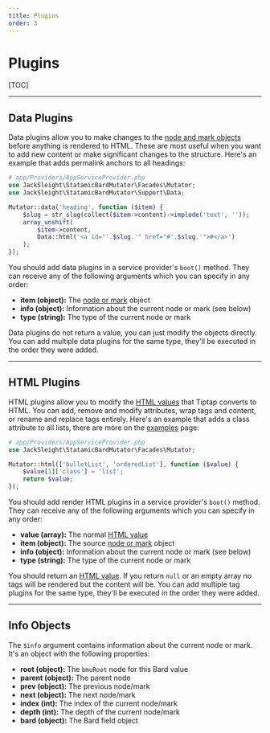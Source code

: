 ```yaml
---
title: Plugins
order: 3
---
```


# Plugins

[TOC]

---

## Data Plugins

Data plugins allow you to make changes to the [node and mark objects](formats) before anything is rendered to HTML. These are most useful when you want to add new content or make significant changes to the structure. Here's an example that adds permalink anchors to all headings:

```php
# app/Providers/AppServiceProvider.php
use JackSleight\StatamicBardMutator\Facades\Mutator;
use JackSleight\StatamicBardMutator\Support\Data;

Mutator::data('heading', function ($item) {
    $slug = str_slug(collect($item->content)->implode('text', ''));
    array_unshift(
        $item->content,
        Data::html('<a id="'.$slug.'" href="#'.$slug.'">#</a>')
    );
});
```

You should add data plugins in a service provider's `boot()` method. They can receive any of the following arguments which you can specify in any order:

* **item (object):** The [node or mark](formats) object
* **info (object):** Information about the current node or mark (see below)
* **type (string):** The type of the current node or mark

Data plugins do not return a value, you can just modify the objects directly. You can add multiple data plugins for the same type, they'll be executed in the order they were added.

---

## HTML Plugins

HTML plugins allow you to modify the [HTML values](formats#html-values) that Tiptap converts to HTML. You can add, remove and modify attributes, wrap tags and content, or rename and replace tags entirely. Here's an example that adds a class attribute to all lists, there are more on the [examples](examples) page:

```php
# app/Providers/AppServiceProvider.php
use JackSleight\StatamicBardMutator\Facades\Mutator;

Mutator::html(['bulletList', 'orderedList'], function ($value) {
    $value[1]['class'] = 'list';
    return $value;
});
```

You should add render HTML plugins in a service provider's `boot()` method. They can receive any of the following arguments which you can specify in any order:

* **value (array):** The normal [HTML value](formats#html-values)
* **item (object):** The source [node or mark](formats) object
* **info (object):** Information about the current node or mark (see below)
* **type (string):** The type of the current node or mark

You should return an [HTML value](formats#html-values). If you return `null` or an empty array no tags will be rendered but the content will be. You can add multiple tag plugins for the same type, they'll be executed in the order they were added.

---

## Info Objects

The `$info` argument contains information about the current node or mark. It's an object with the following properties:

* **root (object):** The `bmuRoot` node for this Bard value
* **parent (object):** The parent node
* **prev (object):** The previous node/mark
* **next (object):** The next node/mark
* **index (int):** The index of the current node/mark
* **depth (int):** The depth of the current node/mark
* **bard (object):** The Bard field object
